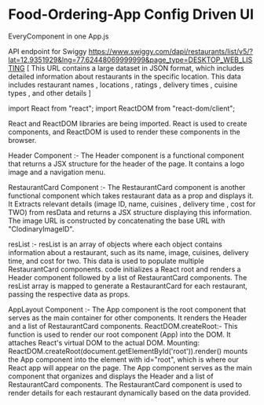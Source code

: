# Food-Ordering-App Config Driven UI
EveryComponent in one App.js

 API endpoint for Swiggy 
https://www.swiggy.com/dapi/restaurants/list/v5/?lat=12.9351929&lng=77.62448069999999&page_type=DESKTOP_WEB_LISTING
[ This URL contains a large dataset in JSON format, which includes detailed information about restaurants in the specific location.
This data includes restaurant names , locations , ratings , delivery times , cuisine types , and other details ]

import React from "react";
import ReactDOM from "react-dom/client";

React and ReactDOM libraries are being imported. React is used to create components, and ReactDOM is used to render these components in the browser.

Header Component :-  The Header component is a functional component that returns a JSX structure for the header of the page. It contains a logo image and a navigation menu.

RestaurantCard Component :- The RestaurantCard component is another functional component which takes restaurant data as a prop and displays it. It Extracts relevant details (image ID, name,
cuisines , delivery time , cost for TWO) from resData and returns a JSX structure displaying this information. The image URL is constructed by concatenating the base URL with "ClodinaryImageID".

resList :- resList is an array of objects where each object contains information about a restaurant, such as its name, image, cuisines, delivery time, and cost for two. This data is used to populate multiple RestaurantCard components.
code initializes a React root and renders a Header component followed by a list of RestaurantCard components. The resList array is mapped to generate a RestaurantCard for each restaurant, passing the respective data as props.

AppLayout Component :-  The App component is the root component that serves as the main container for other components. It renders the Header and a list of RestaurantCard components.
ReactDOM.createRoot:- This function is used to render our root component (App) into the DOM. It attaches React's virtual DOM to the actual DOM.
Mounting: ReactDOM.createRoot(document.getElementById('root')).render(<App />) mounts the App component into the element with id="root", which is where our React app will appear on the page.
The App component serves as the main component that organizes and displays the Header and a list of RestaurantCard components. The RestaurantCard component is used to render details for each restaurant dynamically based on the data provided.

